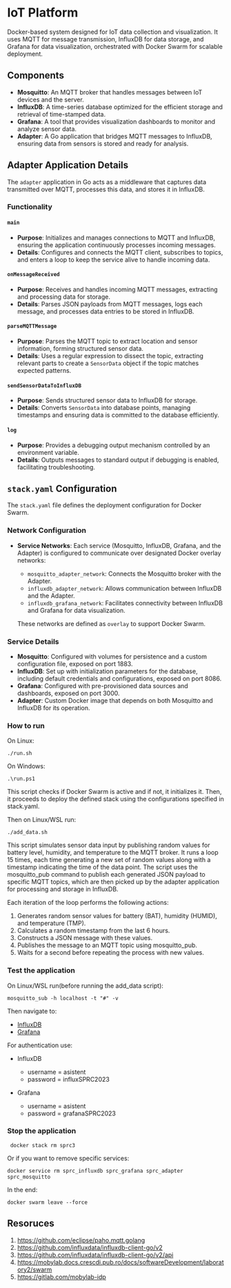 # IoT Platform

Docker-based system designed for IoT data collection and visualization. It uses MQTT for message transmission, InfluxDB for data storage, and Grafana for data visualization, orchestrated with Docker Swarm for scalable deployment.

## Components

- **Mosquitto**: An MQTT broker that handles messages between IoT devices and the server.
- **InfluxDB**: A time-series database optimized for the efficient storage and retrieval of time-stamped data.
- **Grafana**: A tool that provides visualization dashboards to monitor and analyze sensor data.
- **Adapter**: A Go application that bridges MQTT messages to InfluxDB, ensuring data from sensors is stored and ready for analysis.

## Adapter Application Details

The `adapter` application in Go acts as a middleware that captures data transmitted over MQTT, processes this data, and stores it in InfluxDB.

### Functionality

#### `main`
- **Purpose**: Initializes and manages connections to MQTT and InfluxDB, ensuring the application continuously processes incoming messages.
- **Details**: Configures and connects the MQTT client, subscribes to topics, and enters a loop to keep the service alive to handle incoming data.

#### `onMessageReceived`
- **Purpose**: Receives and handles incoming MQTT messages, extracting and processing data for storage.
- **Details**: Parses JSON payloads from MQTT messages, logs each message, and processes data entries to be stored in InfluxDB.

#### `parseMQTTMessage`
- **Purpose**: Parses the MQTT topic to extract location and sensor information, forming structured sensor data.
- **Details**: Uses a regular expression to dissect the topic, extracting relevant parts to create a `SensorData` object if the topic matches expected patterns.

#### `sendSensorDataToInfluxDB`
- **Purpose**: Sends structured sensor data to InfluxDB for storage.
- **Details**: Converts `SensorData` into database points, managing timestamps and ensuring data is committed to the database efficiently.

#### `log`
- **Purpose**: Provides a debugging output mechanism controlled by an environment variable.
- **Details**: Outputs messages to standard output if debugging is enabled, facilitating troubleshooting.

## `stack.yaml` Configuration

The `stack.yaml` file defines the deployment configuration for Docker Swarm.

### Network Configuration

- **Service Networks**: Each service (Mosquitto, InfluxDB, Grafana, and the Adapter) is configured to communicate over designated Docker overlay networks:
  - `mosquitto_adapter_network`: Connects the Mosquitto broker with the Adapter.
  - `influxdb_adapter_network`: Allows communication between InfluxDB and the Adapter.
  - `influxdb_grafana_network`: Facilitates connectivity between InfluxDB and Grafana for data visualization.
  
  These networks are defined as `overlay` to support Docker Swarm.

### Service Details

- **Mosquitto**: Configured with volumes for persistence and a custom configuration file, exposed on port 1883.
- **InfluxDB**: Set up with initialization parameters for the database, including default credentials and configurations, exposed on port 8086.
- **Grafana**: Configured with pre-provisioned data sources and dashboards, exposed on port 3000.
- **Adapter**: Custom Docker image that depends on both Mosquitto and InfluxDB for its operation.


### How to run

On Linux:

```
./run.sh
```

On Windows:

```
.\run.ps1
```

This script checks if Docker Swarm is active and if not, it initializes it. 
Then, it proceeds to deploy the defined stack using the configurations specified in stack.yaml.


Then on Linux/WSL run:

```
./add_data.sh
```

This script simulates sensor data input by publishing random values for battery level, humidity, and temperature to the MQTT broker. 
It runs a loop 15 times, each time generating a new set of random values along with a timestamp indicating the time of the data point. 
The script uses the mosquitto_pub command to publish each generated JSON payload to specific MQTT topics, which are then picked up by 
the adapter application for processing and storage in InfluxDB.

Each iteration of the loop performs the following actions:

1. Generates random sensor values for battery (BAT), humidity (HUMID), and temperature (TMP).
2. Calculates a random timestamp from the last 6 hours.
3. Constructs a JSON message with these values.
4. Publishes the message to an MQTT topic using mosquitto_pub.
5. Waits for a second before repeating the process with new values.

### Test the application

On Linux/WSL run(before running the add_data script):

```
mosquitto_sub -h localhost -t "#" -v
```

Then navigate to:

* [InfluxDB](http://localhost:8086/)
* [Grafana](http://localhost:3000/)

For authentication use: 

* InfluxDB
  - username = asistent
  - password = influxSPRC2023
 
* Grafana
  - username = asistent
  - password = grafanaSPRC2023

### Stop the application

```
 docker stack rm sprc3
```

Or if you want to remove specific services:

```
docker service rm sprc_influxdb sprc_grafana sprc_adapter sprc_mosquitto
```

In the end:

```
docker swarm leave --force
```

## Resoruces

1. https://github.com/eclipse/paho.mqtt.golang
2. https://github.com/influxdata/influxdb-client-go/v2
3. https://github.com/influxdata/influxdb-client-go/v2/api
4. https://mobylab.docs.crescdi.pub.ro/docs/softwareDevelopment/laboratory2/swarm
5. https://gitlab.com/mobylab-idp


